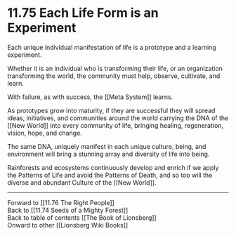 # 11.75 Each Life Form is an Experiment

Each unique individual manifestation of life is a prototype and a learning experiment.

Whether it is an individual who is transforming their life, or an organization transforming the world, the community must help, observe, cultivate, and learn.

With failure, as with success, the [[Meta System]] learns.

As prototypes grow into maturity, if they are successful they will spread ideas, initiatives, and communities around the world carrying the DNA of the [[New World]] into every community of life, bringing healing, regeneration, vision, hope, and change.

The same DNA, uniquely manifest in each unique culture, being, and environment will bring a stunning array and diversity of life into being.

Rainforests and ecosystems continuously develop and enrich if we apply the Patterns of Life and avoid the Patterns of Death, and so too will the diverse and abundant Culture of the [[New World]]. 

___

Forward to [[11.76 The Right People]]  
Back to [[11.74 Seeds of a Mighty Forest]]  
Back to table of contents [[The Book of Lionsberg]]  
Onward to other [[Lionsberg Wiki Books]]  
